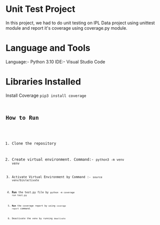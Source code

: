 # Unit Test Project

In this project, we had to do unit testing on IPL Data project using unittest module and report it's coverage using coverage.py module.

# Language and Tools

Language:- Python 3.10
IDE:- Visual Studio Code

# Libraries Installed
Install Coverage
<code>pip3 install coverage

## How to Run
1. Clone the repository
2. Create virtual environment. 
		Command:- <code>python3 -m venv venv

3. Activate Virtual Environment by Command :-
		<code>source venv/bin/activate
4. __Run__ the test.py file by <code>python -m coverage run test.py
5. __Run__ the coverage report by using <code>coverage report</code> command.
6. Deactivate the venv by running <code>deactivate